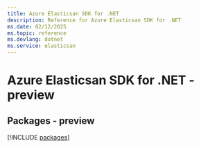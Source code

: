 ```yaml
---
title: Azure Elasticsan SDK for .NET
description: Reference for Azure Elasticsan SDK for .NET
ms.date: 02/12/2025
ms.topic: reference
ms.devlang: dotnet
ms.service: elasticsan
---
```

# Azure Elasticsan SDK for .NET - preview
## Packages - preview
[!INCLUDE [packages](elasticsan-index.md)]
